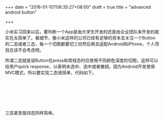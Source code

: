 +++
date = "2016-01-10T08:35:27+08:00"
draft = true
title = "advanced android button"

+++



小米实习回来以后，要判断一个App是由大学生开发的还是由企业团队来开发的就实在太简单了。看细节，像小米这样的公司已经有足够的资本去关注一个Button的二态或者三态，每一个切图都要切三份然后再去适配Android和iPhone，个人项目应该不会考虑吧。

所谓二态就是说Button在press和常规态时应使用不同颜色深度的切图，这样可以给用户quick response，以表明未选中、选中或者撤销。因为Android开发使用MVC模式，所以要实现二态很简单，代码如下。

<pre><code>
<?xml version="1.0" encoding="utf-8"?>
<selector xmlns:android="http://schemas.android.com/apk/res/android" >
    <item android:state_pressed="true" android:drawable="@drawable/button_pressed"/>
    <item android:drawable="@drawable/button_normal"/>
</selector>
</code></pre>

三态甚至是四态同样简单。

<pre><code>
<?xml version="1.0" encoding="utf-8"?>
<selector xmlns:android="http://schemas.android.com/apk/res/android" >
    <item android:state_selected="true" android:drawable="@drawable/button_pressed" />
    <item android:state_focused="true" android:drawable="@drawable/button_pressed" />
    <item android:state_pressed="true" android:drawable="@drawable/button_pressed" />
    <item android:drawable="@drawable/button_normal"/>
</selector>
</code></pre>
